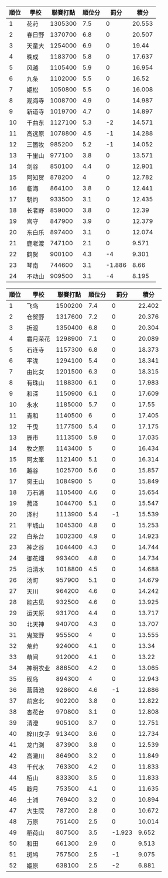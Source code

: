 順位|學校|聯賽打點|順位分|罰分|積分
-|-|-|-|-|-
1|花莳|1305300|7.5|0|20.553
2|春日野|1370700|6.8|0|20.507
3|天童大|1254000|6.9|0|19.44
4|晚成|1183700|5.8|0|17.637
5|风越|1105400|5.9|0|16.954
6|九条|1102000|5.5|0|16.52
7|姬松|1050800|5.5|0|16.008
8|观海寺|1008700|4.9|0|14.987
9|新道寺|1019700|4.7|0|14.897
10|千曲东|1127100|5.3|-2|14.571
11|高远原|1078800|4.5|-1|14.288
12|三箇牧|985200|5.2|-1|14.052
13|千里山|977100|3.8|0|13.571
14|剑谷|850100|4.4|0|12.901
15|阿知贺|878200|4|0|12.782
16|临海|864100|3.8|0|12.441
17|朝灼|933500|3.1|0|12.435
18|长者野|859000|3.8|0|12.39
19|宫守|847900|3.9|0|12.379
20|东白乐|897400|3.1|0|12.074
21|鹿老渡|747100|2.1|0|9.571
22|鹤贺|900100|4.3|-4|9.301
23|琴南|744600|3.1|-1.886|8.66
24|不动山|909500|3.1|-4|8.195

順位|學校|聯賽打點|順位分|罰分|積分
-|-|-|-|-|-
1|飞鸟|1500200|7.4|0|22.402
2|仓贺野|1317600|7.2|0|20.376
3|折渡|1350400|6.8|0|20.304
4|霜月荣花|1298900|7.1|0|20.089
5|石连寺|1157300|6.8|0|18.373
6|平泷|1294100|5.4|0|18.341
7|由比女|1201500|6.3|0|18.315
8|有珠山|1188300|6.1|0|17.983
9|和深|1150900|6.1|0|17.609
10|永水|1185000|5.7|0|17.55
11|青和|1140500|6|0|17.405
12|千曳|1177500|5.4|0|17.175
13|辰市|1113500|5.9|0|17.035
14|牧之原|1143400|5|0|16.434
15|阿太峯|1121400|5.1|0|16.314
16|越谷|1025700|5.6|0|15.857
17|觉王山|1084900|5|0|15.849
18|万石浦|1105400|4.6|0|15.654
19|菰泽|1044700|5.1|0|15.547
20|泽村|1113900|5.4|-1|15.539
21|平城山|1045300|4.8|0|15.253
22|白糸台|1002300|4.9|0|14.923
23|神之谷|1044400|4.3|0|14.744
24|御花畑|993400|4.8|0|14.734
25|泊清水|1018800|4.5|0|14.688
26|汤町|957900|5.1|0|14.679
27|天川|964200|4.6|0|14.242
28|能古见|932500|4.6|0|13.925
29|运天原|931700|4.4|0|13.717
30|北天神|940700|4.3|0|13.707
31|鬼笼野|955500|4|0|13.555
32|荒莳|924000|4.1|0|13.34
33|萌间|912000|4.1|0|13.22
34|神明农业|886500|4.2|0|13.065
35|砚岛|894300|4|0|12.943
36|菖蒲池|928600|4.6|-1|12.886
37|前宫北|902200|3.8|0|12.822
38|杏花台|970800|3.1|0|12.808
39|清澄|905100|3.7|0|12.751
40|梓川女子|913400|3.6|0|12.734
41|龙门渕|873900|3.8|0|12.539
42|高濑川|864900|3.2|0|11.849
43|千代水|763300|4.2|0|11.833
44|栢山|833300|3.5|0|11.833
45|鞍月|753500|4.1|0|11.635
46|土浦|769400|3.2|0|10.894
47|大生院|787200|2.8|0|10.672
48|万原|751400|2.5|0|10.014
49|稻荷山|807500|3.5|-1.923|9.652
50|和田|661300|2.9|0|9.513
51|斑鸠|757500|2.5|-1|9.075
52|姬原|638100|2.5|-2|6.881
